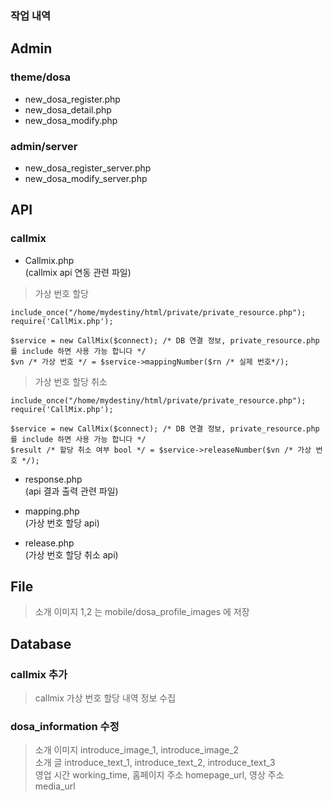 ### 작업 내역

Admin
--

### theme/dosa

- new_dosa_register.php
- new_dosa_detail.php
- new_dosa_modify.php

### admin/server

- new_dosa_register_server.php
- new_dosa_modify_server.php

API
--

### callmix

- Callmix.php\
  (callmix api 연동 관련 파일)

> 가상 번호 할당

```injectablephp
include_once("/home/mydestiny/html/private/private_resource.php");
require('CallMix.php');

$service = new CallMix($connect); /* DB 연결 정보, private_resource.php 를 include 하면 사용 가능 합니다 */
$vn /* 가상 번호 */ = $service->mappingNumber($rn /* 실제 번호*/);
```

> 가상 번호 할당 취소

```injectablephp
include_once("/home/mydestiny/html/private/private_resource.php");
require('CallMix.php');

$service = new CallMix($connect); /* DB 연결 정보, private_resource.php 를 include 하면 사용 가능 합니다 */
$result /* 할당 취소 여부 bool */ = $service->releaseNumber($vn /* 가상 번호 */);
```

- response.php\
  (api 결과 출력 관련 파일)

- mapping.php\
  (가상 번호 할당 api)

- release.php\
  (가상 번호 할당 취소 api)

File
--
> 소개 이미지 1,2 는 mobile/dosa_profile_images 에 저장

Database
--

### callmix 추가

> callmix 가상 번호 할당 내역 정보 수집

### dosa_information 수정

> 소개 이미지 introduce_image_1, introduce_image_2\
> 소개 글 introduce_text_1, introduce_text_2, introduce_text_3\
> 영업 시간 working_time, 홈페이지 주소 homepage_url, 영상 주소 media_url
